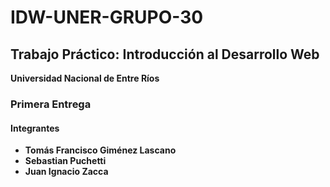 # IDW-UNER-GRUPO-30
## Trabajo Práctico: Introducción al Desarrollo Web  
**Universidad Nacional de Entre Ríos**  

### Primera Entrega  

#### Integrantes  
- **Tomás Francisco Giménez Lascano**  
- **Sebastian Puchetti**  
- **Juan Ignacio Zacca**  
